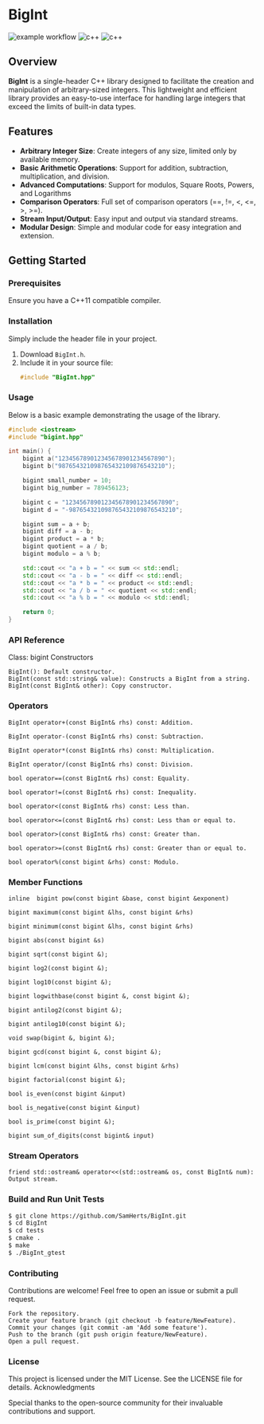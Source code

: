 # BigInt

![example workflow](https://github.com/SamHerts/BigInt/actions/workflows/CI-CD.yml/badge.svg)  ![c++]( https://img.shields.io/badge/-c++11-blue?logo=c%2B%2B) ![c++]( https://img.shields.io/badge/-c++20-blue?logo=c%2B%2B)

## Overview

**BigInt** is a single-header C++ library designed to facilitate the creation and manipulation of arbitrary-sized integers. This lightweight and efficient library provides an easy-to-use interface for handling large integers that exceed the limits of built-in data types.

## Features

- **Arbitrary Integer Size**: Create integers of any size, limited only by available memory.
- **Basic Arithmetic Operations**: Support for addition, subtraction, multiplication, and division.
- **Advanced Computations**: Support for modulos, Square Roots, Powers, and Logarithms
- **Comparison Operators**: Full set of comparison operators (==, !=, <, <=, >, >=).
- **Stream Input/Output**: Easy input and output via standard streams.
- **Modular Design**: Simple and modular code for easy integration and extension.

## Getting Started

### Prerequisites

Ensure you have a C++11 compatible compiler.

### Installation

Simply include the header file in your project.

1. Download `BigInt.h`.
2. Include it in your source file:
    ```cpp
    #include "BigInt.hpp"
    ```

### Usage

Below is a basic example demonstrating the usage of the library.

```cpp
#include <iostream>
#include "bigint.hpp"

int main() {
    bigint a("123456789012345678901234567890");
    bigint b("987654321098765432109876543210");

    bigint small_number = 10;
    bigint big_number = 789456123;

    bigint c = "123456789012345678901234567890";
    bigint d = "-987654321098765432109876543210";

    bigint sum = a + b;
    bigint diff = a - b;
    bigint product = a * b;
    bigint quotient = a / b;
    bigint modulo = a % b;

    std::cout << "a + b = " << sum << std::endl;
    std::cout << "a - b = " << diff << std::endl;
    std::cout << "a * b = " << product << std::endl;
    std::cout << "a / b = " << quotient << std::endl;
    std::cout << "a % b = " << modulo << std::endl;

    return 0;
}
```

### API Reference
Class: bigint
Constructors

    BigInt(): Default constructor.
    BigInt(const std::string& value): Constructs a BigInt from a string.
    BigInt(const BigInt& other): Copy constructor.

### Operators

    BigInt operator+(const BigInt& rhs) const: Addition.

    BigInt operator-(const BigInt& rhs) const: Subtraction.

    BigInt operator*(const BigInt& rhs) const: Multiplication.

    BigInt operator/(const BigInt& rhs) const: Division.

    bool operator==(const BigInt& rhs) const: Equality.

    bool operator!=(const BigInt& rhs) const: Inequality.

    bool operator<(const BigInt& rhs) const: Less than.

    bool operator<=(const BigInt& rhs) const: Less than or equal to.

    bool operator>(const BigInt& rhs) const: Greater than.

    bool operator>=(const BigInt& rhs) const: Greater than or equal to.

    bool operator%(const bigint &rhs) const: Modulo.

### Member Functions

    inline  bigint pow(const bigint &base, const bigint &exponent)

    bigint maximum(const bigint &lhs, const bigint &rhs)
    
    bigint minimum(const bigint &lhs, const bigint &rhs)
    
    bigint abs(const bigint &s)
    
    bigint sqrt(const bigint &);
    
    bigint log2(const bigint &);
    
    bigint log10(const bigint &);
    
    bigint logwithbase(const bigint &, const bigint &);
    
    bigint antilog2(const bigint &);
    
    bigint antilog10(const bigint &);
    
    void swap(bigint &, bigint &);
    
    bigint gcd(const bigint &, const bigint &);
    
    bigint lcm(const bigint &lhs, const bigint &rhs)
    
    bigint factorial(const bigint &);
    
    bool is_even(const bigint &input)
    
    bool is_negative(const bigint &input)
    
    bool is_prime(const bigint &);
    
    bigint sum_of_digits(const bigint& input)

### Stream Operators

    friend std::ostream& operator<<(std::ostream& os, const BigInt& num): Output stream.    

### Build and Run Unit Tests

```bash
$ git clone https://github.com/SamHerts/BigInt.git
$ cd BigInt
$ cd tests
$ cmake .
$ make
$ ./BigInt_gtest
```

### Contributing

Contributions are welcome! Feel free to open an issue or submit a pull request.

    Fork the repository.
    Create your feature branch (git checkout -b feature/NewFeature).
    Commit your changes (git commit -am 'Add some feature').
    Push to the branch (git push origin feature/NewFeature).
    Open a pull request.

### License

This project is licensed under the MIT License. See the LICENSE file for details.
Acknowledgments

Special thanks to the open-source community for their invaluable contributions and support.

